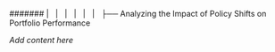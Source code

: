 ####### |   |   |   |   |   |   ├── Analyzing the Impact of Policy Shifts on Portfolio Performance

*Add content here*
